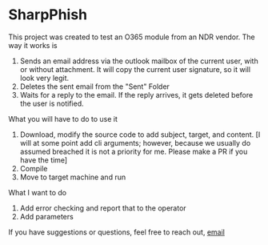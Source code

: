# SharpPhish

This project was created to test an O365 module from an NDR vendor. The way it works is

1. Sends an email address via the outlook mailbox of the current user, with or without attachment. It will copy the current user signature, so it will look very legit.
2. Deletes the sent email from the "Sent" Folder
3. Waits for a reply to the email. If the reply arrives, it gets deleted before the user is notified.




What you will have to do to use it

1. Download, modify the source code to add subject, target, and content. [I will at some point add cli arguments; however, because we usually do assumed breached it is not a priority for me. Please make a PR if you have the time]
2. Compile
3. Move to target machine and run


What I want to do

1. Add error checking and report that to the operator
2. Add parameters

If you have suggestions or questions, feel free to reach out, [email](mailto:Y.Alhazmi@student.fontys.nl)
